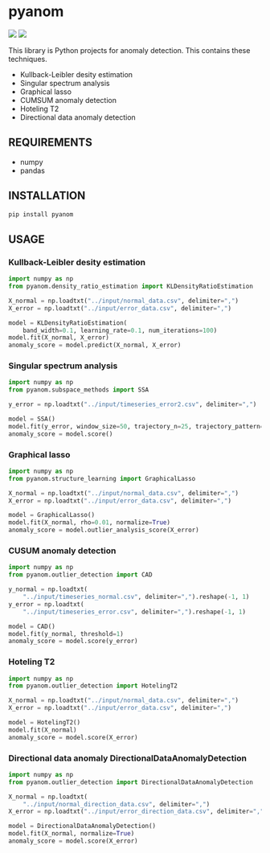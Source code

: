 # pyanom

![](https://img.shields.io/badge/python-3.6%7C3.7%7C3.8-green?style=plastic)
![](https://img.shields.io/badge/dynamic/json.svg?label=version&colorB=5f9ea0&query=$.version&uri=https://raw.githubusercontent.com/ground0state/pyanom/master/package.json&style=plastic)

This library is Python projects for anomaly detection. This contains these techniques.

- Kullback-Leibler desity estimation
- Singular spectrum analysis
- Graphical lasso
- CUMSUM anomaly detection
- Hoteling T2
- Directional data anomaly detection

## REQUIREMENTS

- numpy
- pandas

## INSTALLATION

```bash
pip install pyanom
```

## USAGE

### Kullback-Leibler desity estimation

```python
import numpy as np
from pyanom.density_ratio_estimation import KLDensityRatioEstimation

X_normal = np.loadtxt("../input/normal_data.csv", delimiter=",")
X_error = np.loadtxt("../input/error_data.csv", delimiter=",")

model = KLDensityRatioEstimation(
    band_width=0.1, learning_rate=0.1, num_iterations=100)
model.fit(X_normal, X_error)
anomaly_score = model.predict(X_normal, X_error)
```

### Singular spectrum analysis

```python
import numpy as np
from pyanom.subspace_methods import SSA

y_error = np.loadtxt("../input/timeseries_error2.csv", delimiter=",")

model = SSA()
model.fit(y_error, window_size=50, trajectory_n=25, trajectory_pattern=3, test_n=25, test_pattern=2, lag=25)
anomaly_score = model.score()
```

### Graphical lasso

```python
import numpy as np
from pyanom.structure_learning import GraphicalLasso

X_normal = np.loadtxt("../input/normal_data.csv", delimiter=",")
X_error = np.loadtxt("../input/error_data.csv", delimiter=",")

model = GraphicalLasso()
model.fit(X_normal, rho=0.01, normalize=True)
anomaly_score = model.outlier_analysis_score(X_error)
```

### CUSUM anomaly detection

```python
import numpy as np
from pyanom.outlier_detection import CAD

y_normal = np.loadtxt(
    "../input/timeseries_normal.csv", delimiter=",").reshape(-1, 1)
y_error = np.loadtxt(
    "../input/timeseries_error.csv", delimiter=",").reshape(-1, 1)

model = CAD()
model.fit(y_normal, threshold=1)
anomaly_score = model.score(y_error)
```

### Hoteling T2

```python
import numpy as np
from pyanom.outlier_detection import HotelingT2

X_normal = np.loadtxt("../input/normal_data.csv", delimiter=",")
X_error = np.loadtxt("../input/error_data.csv", delimiter=",")

model = HotelingT2()
model.fit(X_normal)
anomaly_score = model.score(X_error)
```

### Directional data anomaly DirectionalDataAnomalyDetection

```python
import numpy as np
from pyanom.outlier_detection import DirectionalDataAnomalyDetection

X_normal = np.loadtxt(
    "../input/normal_direction_data.csv", delimiter=",")
X_error = np.loadtxt("../input/error_direction_data.csv", delimiter=",")

model = DirectionalDataAnomalyDetection()
model.fit(X_normal, normalize=True)
anomaly_score = model.score(X_error)
```
